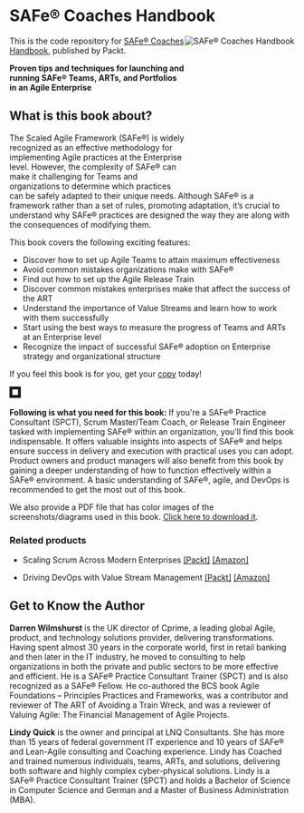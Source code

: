 # SAFe® Coaches Handbook

<a href="https://www.packtpub.com/product/safereg-coaches-handbook/9781839210457?utm_source=github&utm_medium=repository&utm_campaign="><img src="" alt="SAFe® Coaches Handbook" height="256px" align="right"></a>

This is the code repository for [SAFe® Coaches Handbook](https://www.packtpub.com/product/safereg-coaches-handbook/9781839210457?utm_source=github&utm_medium=repository&utm_campaign=), published by Packt.

**Proven tips and techniques for launching and running SAFe® Teams, ARTs, and Portfolios in an Agile Enterprise**

## What is this book about?
The Scaled Agile Framework (SAFe®) is widely recognized as an effective methodology for implementing Agile practices at the Enterprise level. However, the complexity of SAFe® can make it challenging for Teams and organizations to determine which practices can be safely adapted to their unique needs. Although SAFe® is a framework rather than a set of rules, promoting adaptation, it’s crucial to understand why SAFe® practices are designed the way they are along with the consequences of modifying them.

This book covers the following exciting features:
* Discover how to set up Agile Teams to attain maximum effectiveness
* Avoid common mistakes organizations make with SAFe®
* Find out how to set up the Agile Release Train
* Discover common mistakes enterprises make that affect the success of the ART
* Understand the importance of Value Streams and learn how to work with them successfully
* Start using the best ways to measure the progress of Teams and ARTs at an Enterprise level
* Recognize the impact of successful SAFe® adoption on Enterprise strategy and organizational structure

If you feel this book is for you, get your [copy](https://www.amazon.com/dp/1839210451) today!

<a href="https://www.packtpub.com/?utm_source=github&utm_medium=banner&utm_campaign=GitHubBanner"><img src="https://raw.githubusercontent.com/PacktPublishing/GitHub/master/GitHub.png" 
alt="https://www.packtpub.com/" border="5" /></a>


**Following is what you need for this book:**
If you're a SAFe® Practice Consultant (SPCT), Scrum Master/Team Coach, or Release Train Engineer tasked with implementing SAFe® within an organization, you'll find this book indispensable. It offers valuable insights into aspects of SAFe® and helps ensure success in delivery and execution with practical uses you can adopt. Product owners and product managers will also benefit from this book by gaining a deeper understanding of how to function effectively within a SAFe® environment. A basic understanding of SAFe®, agile, and DevOps is recommended to get the most out of this book.

We also provide a PDF file that has color images of the screenshots/diagrams used in this book. [Click here to download it](https://packt.link/7Q2FV).

### Related products
* Scaling Scrum Across Modern Enterprises [[Packt]](https://www.packtpub.com/product/scaling-scrum-across-modern-enterprises/9781839216473?utm_source=github&utm_medium=repository&utm_campaign=9781839216473) [[Amazon]](https://www.amazon.com/dp/1839216476)

* Driving DevOps with Value Stream Management [[Packt]](https://www.packtpub.com/product/driving-devops-with-value-stream-management/9781801078061?utm_source=github&utm_medium=repository&utm_campaign=9781801078061) [[Amazon]](https://www.amazon.com/dp/1801078068)


## Get to Know the Author
**Darren Wilmshurst**
 is the UK director of Cprime, a leading global Agile, product, and technology solutions provider, delivering transformations. Having spent almost 30 years in the corporate world, first in retail banking and then later in the IT industry, he moved to consulting to help organizations in both the private and public sectors to be more effective and efficient. He is a SAFe® Practice Consultant Trainer (SPCT) and is also recognized as a SAFe® Fellow. He co-authored the BCS book Agile Foundations – Principles Practices and Frameworks, was a contributor and reviewer of The ART of Avoiding a Train Wreck, and was a reviewer of Valuing Agile: The Financial Management of Agile Projects.

**Lindy Quick**
 is the owner and principal at LNQ Consultants. She has more than 15 years of federal government IT experience and 10 years of SAFe® and Lean-Agile consulting and Coaching experience. Lindy has Coached and trained numerous individuals, teams, ARTs, and solutions, delivering both software and highly complex cyber-physical solutions. Lindy is a SAFe® Practice Consultant Trainer (SPCT) and holds a Bachelor of Science in Computer Science and German and a Master of Business Administration (MBA).

